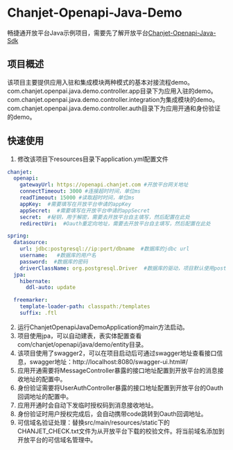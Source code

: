# Chanjet-Openapi-Java-Demo

畅捷通开放平台Java示例项目，需要先了解开放平台[Chanjet-Openapi-Java-Sdk](https://github.com/Chanjet/chanjet-openapi-java-sdk)

## 项目概述

该项目主要提供应用入驻和集成模块两种模式的基本对接流程demo。
com.chanjet.openpai.java.demo.controller.app目录下为应用入驻的demo。
com.chanjet.openpai.java.demo.controller.integration为集成模块的demo。
com.chanjet.openpai.java.demo.controller.auth目录下为应用开通和身份验证的demo。

## 快速使用

1. 修改该项目下resources目录下application.yml配置文件
```yaml
chanjet:
  openapi:
    gatewayUrl: https://openapi.chanjet.com #开放平台网关地址
    connectTimeout: 3000 #连接超时时间，单位ms
    readTimeout: 15000 #读取超时时间，单位ms
    appKey:  #需要填写在开放平台申请的appKey
    appSecret:  #需要填写在开放平台申请的appSecret
    secret:  #秘钥，用于解密，需要去开放平台自主填写，然后配置在此处
    redirectUri:  #Oauth重定向地址，需要去开放平台自主填写，然后配置在此处

spring:
  datasource:
    url: jdbc:postgresql://ip:port/dbname  #数据库的jdbc url
    username:   #数据库的用户名
    password:  #数据库的密码
    driverClassName: org.postgresql.Driver  #数据库的驱动，项目默认使用postgreSql
  jpa:
    hibernate:
      ddl-auto: update

  freemarker:
    template-loader-path: classpath:/templates
    suffix: .ftl
```
2. 运行ChanjetOpenapiJavaDemoApplication的main方法启动。
3. 项目使用jpa，可以自动建表，表实体配置查看com/chanjet/openapi/java/demo/entity目录。
4. 该项目使用了swagger2，可以在项目启动后可通过swagger地址查看接口信息，swagger地址：http://localhost:8080/swagger-ui.html#/
5. 应用开通需要将MessageController暴露的接口地址配置到开放平台的消息接收地址的配置中。
6. 身份验证需要将UserAuthController暴露的接口地址配置到开放平台的Oauth回调地址的配置中。
7. 应用开通时会自动下发临时授权码到消息接收地址。
8. 身份验证时用户授权完成后，会自动携带code跳转到Oauth回调地址。
9. 可信域名验证处理：替换src/main/resources/static下的CHANJET_CHECK.txt文件为从开放平台下载的校验文件。将当前域名添加到开放平台的可信域名管理中。